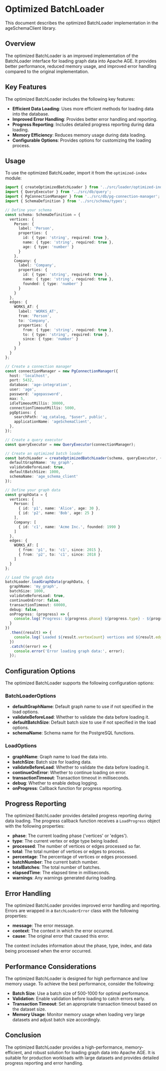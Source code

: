 # Optimized BatchLoader

This document describes the optimized BatchLoader implementation in the ageSchemaClient library.

## Overview

The optimized BatchLoader is an improved implementation of the BatchLoader interface for loading graph data into Apache AGE. It provides better performance, reduced memory usage, and improved error handling compared to the original implementation.

## Key Features

The optimized BatchLoader includes the following key features:

- **Efficient Data Loading**: Uses more efficient methods for loading data into the database.
- **Improved Error Handling**: Provides better error handling and reporting.
- **Progress Reporting**: Includes detailed progress reporting during data loading.
- **Memory Efficiency**: Reduces memory usage during data loading.
- **Configurable Options**: Provides options for customizing the loading process.

## Usage

To use the optimized BatchLoader, import it from the `optimized-index` module:

```typescript
import { createOptimizedBatchLoader } from '../src/loader/optimized-index';
import { QueryExecutor } from '../src/db/query';
import { PgConnectionManager } from '../src/db/pg-connection-manager';
import { SchemaDefinition } from '../src/schema/types';

// Define your schema
const schema: SchemaDefinition = {
  vertices: {
    Person: {
      label: 'Person',
      properties: {
        id: { type: 'string', required: true },
        name: { type: 'string', required: true },
        age: { type: 'number' }
      }
    },
    Company: {
      label: 'Company',
      properties: {
        id: { type: 'string', required: true },
        name: { type: 'string', required: true },
        founded: { type: 'number' }
      }
    }
  },
  edges: {
    WORKS_AT: {
      label: 'WORKS_AT',
      from: 'Person',
      to: 'Company',
      properties: {
        from: { type: 'string', required: true },
        to: { type: 'string', required: true },
        since: { type: 'number' }
      }
    }
  }
};

// Create a connection manager
const connectionManager = new PgConnectionManager({
  host: 'localhost',
  port: 5432,
  database: 'age-integration',
  user: 'age',
  password: 'agepassword',
  max: 5,
  idleTimeoutMillis: 30000,
  connectionTimeoutMillis: 5000,
  pgOptions: {
    searchPath: 'ag_catalog, "$user", public',
    applicationName: 'ageSchemaClient',
  },
});

// Create a query executor
const queryExecutor = new QueryExecutor(connectionManager);

// Create an optimized batch loader
const batchLoader = createOptimizedBatchLoader(schema, queryExecutor, {
  defaultGraphName: 'my_graph',
  validateBeforeLoad: true,
  defaultBatchSize: 1000,
  schemaName: 'age_schema_client'
});

// Define your graph data
const graphData = {
  vertices: {
    Person: [
      { id: 'p1', name: 'Alice', age: 30 },
      { id: 'p2', name: 'Bob', age: 25 }
    ],
    Company: [
      { id: 'c1', name: 'Acme Inc.', founded: 1990 }
    ]
  },
  edges: {
    WORKS_AT: [
      { from: 'p1', to: 'c1', since: 2015 },
      { from: 'p2', to: 'c1', since: 2018 }
    ]
  }
};

// Load the graph data
batchLoader.loadGraphData(graphData, {
  graphName: 'my_graph',
  batchSize: 1000,
  validateBeforeLoad: true,
  continueOnError: false,
  transactionTimeout: 60000,
  debug: false,
  onProgress: (progress) => {
    console.log(`Progress: ${progress.phase} ${progress.type} - ${progress.processed}/${progress.total} (${progress.percentage}%)`);
  }
})
  .then((result) => {
    console.log(`Loaded ${result.vertexCount} vertices and ${result.edgeCount} edges in ${result.duration} ms`);
  })
  .catch((error) => {
    console.error('Error loading graph data:', error);
  });
```

## Configuration Options

The optimized BatchLoader supports the following configuration options:

### BatchLoaderOptions

- **defaultGraphName**: Default graph name to use if not specified in the load options.
- **validateBeforeLoad**: Whether to validate the data before loading it.
- **defaultBatchSize**: Default batch size to use if not specified in the load options.
- **schemaName**: Schema name for the PostgreSQL functions.

### LoadOptions

- **graphName**: Graph name to load the data into.
- **batchSize**: Batch size for loading data.
- **validateBeforeLoad**: Whether to validate the data before loading it.
- **continueOnError**: Whether to continue loading on error.
- **transactionTimeout**: Transaction timeout in milliseconds.
- **debug**: Whether to enable debug logging.
- **onProgress**: Callback function for progress reporting.

## Progress Reporting

The optimized BatchLoader provides detailed progress reporting during data loading. The progress callback function receives a `LoadProgress` object with the following properties:

- **phase**: The current loading phase ('vertices' or 'edges').
- **type**: The current vertex or edge type being loaded.
- **processed**: The number of vertices or edges processed so far.
- **total**: The total number of vertices or edges to process.
- **percentage**: The percentage of vertices or edges processed.
- **batchNumber**: The current batch number.
- **totalBatches**: The total number of batches.
- **elapsedTime**: The elapsed time in milliseconds.
- **warnings**: Any warnings generated during loading.

## Error Handling

The optimized BatchLoader provides improved error handling and reporting. Errors are wrapped in a `BatchLoaderError` class with the following properties:

- **message**: The error message.
- **context**: The context in which the error occurred.
- **cause**: The original error that caused this error.

The context includes information about the phase, type, index, and data being processed when the error occurred.

## Performance Considerations

The optimized BatchLoader is designed for high performance and low memory usage. To achieve the best performance, consider the following:

- **Batch Size**: Use a batch size of 500-1000 for optimal performance.
- **Validation**: Enable validation before loading to catch errors early.
- **Transaction Timeout**: Set an appropriate transaction timeout based on the dataset size.
- **Memory Usage**: Monitor memory usage when loading very large datasets and adjust batch size accordingly.

## Conclusion

The optimized BatchLoader provides a high-performance, memory-efficient, and robust solution for loading graph data into Apache AGE. It is suitable for production workloads with large datasets and provides detailed progress reporting and error handling.
